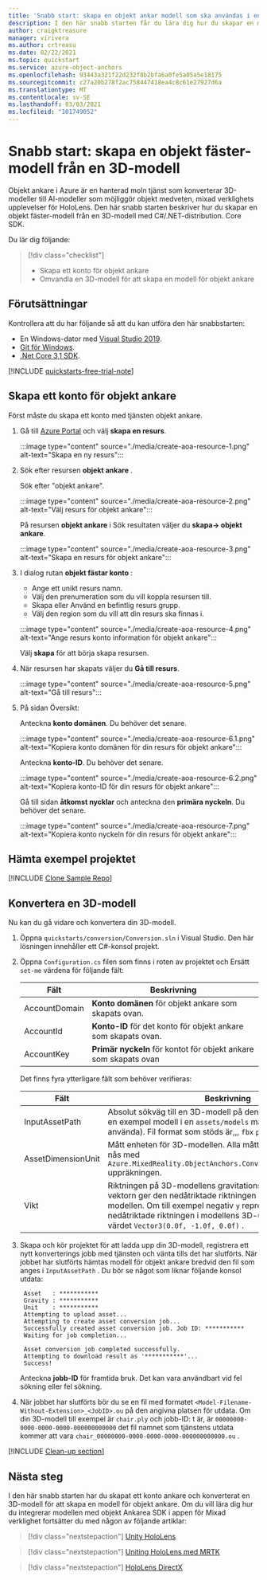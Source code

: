 ```yaml
---
title: 'Snabb start: skapa en objekt ankar modell som ska användas i en app'
description: I den här snabb starten får du lära dig hur du skapar en modell för objekt ankare från en 3D-modell.
author: craigktreasure
manager: virivera
ms.author: crtreasu
ms.date: 02/22/2021
ms.topic: quickstart
ms.service: azure-object-anchors
ms.openlocfilehash: 93443a321f22d232f8b2bfa6a0fe5a05a5e18175
ms.sourcegitcommit: c27a20b278f2ac758447418ea4c8c61e27927d6a
ms.translationtype: MT
ms.contentlocale: sv-SE
ms.lasthandoff: 03/03/2021
ms.locfileid: "101749052"
---
```

# <a name="quickstart-create-an-object-anchors-model-from-a-3d-model"></a>Snabb start: skapa en objekt fäster-modell från en 3D-modell

Objekt ankare i Azure är en hanterad moln tjänst som konverterar 3D-modeller till AI-modeller som möjliggör objekt medveten, mixad verklighets upplevelser för HoloLens. Den här snabb starten beskriver hur du skapar en objekt fäster-modell från en 3D-modell med C#/.NET-distribution. Core SDK.

Du lär dig följande:

> [!div class="checklist"]
> * Skapa ett konto för objekt ankare
> * Omvandla en 3D-modell för att skapa en modell för objekt ankare

## <a name="prerequisites"></a>Förutsättningar

Kontrollera att du har följande så att du kan utföra den här snabbstarten:

* En Windows-dator med <a href="https://www.visualstudio.com/downloads/" target="_blank">Visual Studio 2019</a>.
* <a href="https://git-scm.com" target="_blank">Git för Windows</a>.
* <a href="https://dotnet.microsoft.com/download/dotnet-core/3.1">.Net Core 3,1 SDK</a>.

[!INCLUDE [quickstarts-free-trial-note](../../../includes/quickstarts-free-trial-note.md)]

## <a name="create-an-object-anchors-account"></a>Skapa ett konto för objekt ankare

Först måste du skapa ett konto med tjänsten objekt ankare.

1. Gå till [Azure Portal](https://portal.azure.com/) och välj **skapa en resurs**.

   :::image type="content" source="./media/create-aoa-resource-1.png" alt-text="Skapa en ny resurs":::

2. Sök efter resursen **objekt ankare** .

   Sök efter "objekt ankare".

   :::image type="content" source="./media/create-aoa-resource-2.png" alt-text="Välj resurs för objekt ankare":::

   På resursen **objekt ankare** i Sök resultaten väljer du **skapa-> objekt ankare**.

   :::image type="content" source="./media/create-aoa-resource-3.png" alt-text="Skapa en resurs för objekt ankare":::

3. I dialog rutan **objekt fästar konto** :
    * Ange ett unikt resurs namn.
    * Välj den prenumeration som du vill koppla resursen till.
    * Skapa eller Använd en befintlig resurs grupp.
    * Välj den region som du vill att din resurs ska finnas i.

    :::image type="content" source="./media/create-aoa-resource-4.png" alt-text="Ange resurs konto information för objekt ankare":::

    Välj **skapa** för att börja skapa resursen.

4. När resursen har skapats väljer du **Gå till resurs**.

   :::image type="content" source="./media/create-aoa-resource-5.png" alt-text="Gå till resurs":::

5. På sidan Översikt:

   Anteckna **konto domänen**. Du behöver det senare.

   :::image type="content" source="./media/create-aoa-resource-6.1.png" alt-text="Kopiera konto domänen för din resurs för objekt ankare":::

   Anteckna **konto-ID**. Du behöver det senare.

   :::image type="content" source="./media/create-aoa-resource-6.2.png" alt-text="Kopiera konto-ID för din resurs för objekt ankare":::

   Gå till sidan **åtkomst nycklar** och anteckna den **primära nyckeln**. Du behöver det senare.

   :::image type="content" source="./media/create-aoa-resource-7.png" alt-text="Kopiera konto nyckeln för din resurs för objekt ankare":::

## <a name="get-the-sample-project"></a>Hämta exempel projektet

[!INCLUDE [Clone Sample Repo](../../../includes/object-anchors-clone-sample-repository.md)]

## <a name="convert-a-3d-model"></a>Konvertera en 3D-modell

Nu kan du gå vidare och konvertera din 3D-modell.

1. Öppna `quickstarts/conversion/Conversion.sln` i Visual Studio. Den här lösningen innehåller ett C#-konsol projekt.

2. Öppna `Configuration.cs` filen som finns i roten av projektet och Ersätt `set-me` värdena för följande fält:

   | Fält         | Beskrivning                                                         |
   |---------------|---------------------------------------------------------------------|
   | AccountDomain | **Konto domänen** för objekt ankare som skapats ovan. |
   | AccountId     | **Konto-ID** för det konto för objekt ankare som skapats ovan.     |
   | AccountKey    | **Primär nyckeln** för kontot för objekt ankare som skapats ovan     |

   Det finns fyra ytterligare fält som behöver verifieras:

    | Fält                    | Beskrivning                       |
    | ---                      | ---                               |
    | InputAssetPath           | Absolut sökväg till en 3D-modell på den lokala datorn (det finns en exempel modell i en `assets/models` mapp som du kan använda). Fil format som stöds är,,, `fbx` `ply` `obj` `glb` och `gltf` . |
    | AssetDimensionUnit       | Mått enheten för 3D-modellen. Alla mått enheter som stöds kan nås med `Azure.MixedReality.ObjectAnchors.Conversion.AssetLengthUnit` uppräkningen. |
    | Vikt                  | Riktningen på 3D-modellens gravitations riktning. Den här 3D-vektorn ger den nedåtriktade riktningen i koordinatsystemet i modellen. Om till exempel negativ `y` representerar den nedåtriktade riktningen i modellens 3D-utrymme blir det här värdet `Vector3(0.0f, -1.0f, 0.0f)` . |

3. Skapa och kör projektet för att ladda upp din 3D-modell, registrera ett nytt konverterings jobb med tjänsten och vänta tills det har slutförts. När jobbet har slutförts hämtas modell för objekt ankare bredvid den fil som anges i `InputAssetPath` . Du bör se något som liknar följande konsol utdata:

   ```shell
    Asset   : ***********
    Gravity : ***********
    Unit    : ***********
    Attempting to upload asset...
    Attempting to create asset conversion job...
    Successfully created asset conversion job. Job ID: ***********
    Waiting for job completion...

    Asset conversion job completed successfully.
    Attempting to download result as '***********'...
    Success!
   ```

   Anteckna **jobb-ID** för framtida bruk. Det kan vara användbart vid fel sökning eller fel sökning.

4. När jobbet har slutförts bör du se en fil med formatet `<Model-Filename-Without-Extension>_<JobID>.ou` på den angivna platsen för utdata. Om din 3D-modell till exempel är `chair.ply` och jobb-ID: t är, är `00000000-0000-0000-0000-000000000000` det fil namnet som tjänstens utdata kommer att vara `chair_00000000-0000-0000-0000-000000000000.ou` .

[!INCLUDE [Clean-up section](../../../includes/clean-up-section-portal.md)]

## <a name="next-steps"></a>Nästa steg

I den här snabb starten har du skapat ett konto ankare och konverterat en 3D-modell för att skapa en modell för objekt ankare. Om du vill lära dig hur du integrerar modellen med objekt Ankarea SDK i appen för Mixad verklighet fortsätter du med någon av följande artiklar:

> [!div class="nextstepaction"]
> [Unity HoloLens](get-started-unity-hololens.md)

> [!div class="nextstepaction"]
> [Uniting HoloLens med MRTK](get-started-unity-hololens-mrtk.md)

> [!div class="nextstepaction"]
> [HoloLens DirectX](get-started-hololens-directx.md)
